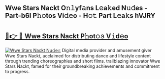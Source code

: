 ## Wwe Stars Nackt O𝚗𝚕yf𝚊ns L𝚎a𝚔ed N𝚞𝚍es - Part-b6I P𝚑𝚘tos Vi𝚍𝚎o - H𝚘𝚝 Part L𝚎a𝚔s hVJRY

# <h2><a href="http://kfcnkr.oniu.top/?m=Wwe+Stars+Nackt">🔗👉 🔴 Wwe Stars Nackt P𝚑ot𝚘𝚜 V𝚒d𝚎o</a></h2>

[![Wwe Stars Nackt Nu𝚍e𝚜](https://i.imgur.com/0qMVB7G.gif)](http://kfcnkr.oniu.top/?m=Wwe+Stars+Nackt)
Digital media provider and amusement giver Wwe Stars Nackt, acclaimed for distributing dance and lifestyle content through trending choreographies and short films. trailblazing innovator Wwe Stars Nackt, famed for their groundbreaking achievements and commitment to progress.  
